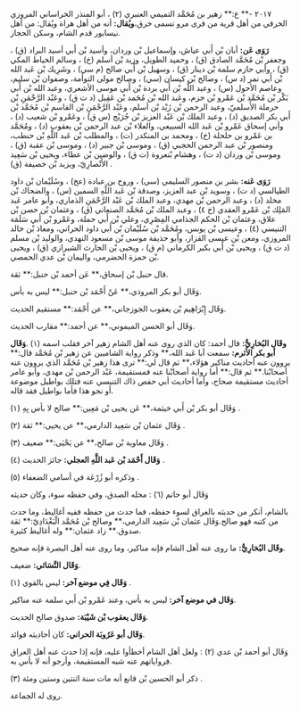 ٢٠١٧ -** ع:** زهير بن مُحَمَّد التميمي العنبري (٢) ، أبو المنذر الخراساني المروزي الخرقي من أهل قرية من قرى مرو تسمى خرق،**ويُقال:** أنه من أهل هراة ويُقال: من أهل نيسابور قدم الشام، وسكن الحجاز.

**رَوَى عَن:** أبان بْن أَبي عياش، وإسماعيل بْن وردان، وأسيد بْن أَبي أسيد البراد (ق) ، وجعفر بْن مُحَمَّد الصادق (ق) ، وحميد الطويل، وزيد بْن أسلم (خ) ، وسالم الخياط المكي (ق) ، وأبي حازم سلمة بْن دينار (ق) ، وسهيل بْن أَبي صالح (م سي) ، وشَرِيك بْن عَبد الله بْن أَبي نمر (د س) ، وصالح بْن كيسان (سي) ، وصالح مولى التوأمة، وصفوان بْن سليم، وعاصم الأحول (س) ، وعبد اللَّه بْن أَبي بردة بْن أَبي موسى الأشعري، وعبد الله بْن أَبي بَكْر بْن مُحَمَّد بْن عَمْرو بْن حزم، وعَبد الله بْن مُحَمد بْن عَقِيل (د ت ق) ، وعَبْد الرَّحْمَنِ بْن حرملة الأَسلميّ، وعبد الرحمن بْن زَيْد بْن أسلم، وعَبْد الرَّحْمَنِ بْن القاسم بْن مُحَمَّد بْن أَبي بكر الصديق (د) ، وعبد الملك بْن عَبْد العزيز بْن جُرَيْج (س ق) ، وعَمْرو بْن شعيب (د) ، وأبي إسحاق عَمْرو بْن عَبد الله السبيعي، والعلاء بْن عبد الرحمن بْن يعقوب (د) ، ومُحَمَّد بن عَمْرو بن حلحلة (خ) ، ومحمد بن المنكدر (ت) ، والمطلب بْن عَبد اللَّهِ بْن حنطب، ومنصور بْن عبد الرحمن الحجبي (ق) ، وموسى بْن جبير (د) ، وموسى بْن عقبة (ق) ، وموسى بْن وردان (د ت) ، وهشام بْنعروة (ت ق) ، والوضين بْن عطاء، ويحيى بْن سَعِيد الأَنْصارِيّ، ويزيد بْن خصيفة (ق) .

**رَوَى عَنه:** بشر بن منصور السليمي (سي) ، وروح بن عبادة (عخ) ، وسُلَيْمان بْن داود الطيالسي (د ت) ، وسويد بْن عبد العزيز، وصدقة بْن عَبد اللَّهِ السمين (س) ، والضحاك بْن مخلد (د) ، وعبد الرحمن بْن مهدي، وعبد الملك بْن عَبْد الرَّحْمَنِ الذماري، وأبو عامر عَبد المَلِك بْن عَمْرو العقدي (خ ٤) ، وعبد الملك بْن مُحَمَّد الصنعاني (ق) ، وعثمان بْن حصن بْن علاق، وعثمان بْن الحكم الجذامي المِصْرِي، وعلي بْن أَبي حملة، وعَمْرو بْن أَبي سَلَمَة التنيسي (٤) ، وعيسى بْن يونس، ومُحَمَّد بْن سُلَيْمان بْن أَبي داود الحراني، ومعاذ بْن خالد المروزي، ومعن بْن عيسى القزاز، وأبو حذيفة موسى بْن مسعود النهدي، والوليد بْن مسلم (د ت ق) ، ويحيى بْن أَبي بكير الكرماني (م ق) ، ويحيى بْن الحارث الشيرازي (ق) ، ويحيى بْن حمزة الحضرمي، واليمان بْن عدي الحمصي.

قال حنبل بْن إسحاق،** عَن أحمد بْن حنبل:** ثقة.

وَقَال أبو بكر المروذي،** عَنْ أَحْمَد بْن حنبل:** ليس به بأس.

وَقَال إِبْرَاهِيم بْن يعقوب الجوزجاني،** عن أَحْمَد:** مستقيم الحديث.

وَقَال أبو الحسن الميموني،** عن أحمد:** مقارب الحديث.

**وقَال البُخارِيُّ:** قال أحمد: كان الذي روى عنه أهل الشام زهير آخر فقلب اسمه (١) .**وَقَال أبو بكر الأثرم:** سمعت أبا عَبد الله،** وذكر رواية الشاميين عن زهير بْن مُحَمَّد قال:** يروون عنه أحاديث مناكير هؤلاء،** ثم قال لي:** ترى هذا زهير بْن مُحَمَّد الذي يروون عنه أصحابْنا.** ثم قال:** أما رواية أصحابْنا عنه فمستقيمة، عَبْد الرحمن بْن مهدي، وأبو عامر أحاديث مستقيمة صحاح، وأما أحاديث أبي حفص ذاك التنيسي عنه فتلك بواطيل موضوعة أو نحو هذا فأما بواطيل فقد قاله.

وَقَال أبو بكر بْن أَبي خيثمة،** عَن يحيى بْن مَعِين:** صالح لا بأس بِهِ (١) .

وَقَال عثمان بْن سَعِيد الدارمي،** عن يحيى:** ثقة (٢) .

وَقَال معاوية بْن صالح،** عن يَحْيَى:** ضعيف (٣) .

**وَقَال أَحْمَد بْن عَبد اللَّهِ العجلي:** جائز الحديث (٤) .

وذكره أبو زُرْعَة في أسامي الضعفاء (٥) .

وَقَال أبو حاتم (٦) : محله الصدق، وفي حفظه سوء، وكان حديثه

بالشام، أنكر من حديثه بالعراق لسوء حفظه، فما حدث من حفظه ففيه أغاليط، وما حدث من كتبه فهو صالح.وَقَال عثمان بْن سَعِيد الدارمي،** وصالح بْن مُحَمَّد الْبَغْدَادِيّ:** ثقة صدوق.** زاد عثمان:** وله أغاليط كثيرة.

**وقَال البُخارِيُّ:** ما روى عنه أهل الشام فإنه مناكير، وما روى عنه أهل البصرة فإنه صحيح.

**وَقَال النَّسَائي:** ضعيف.

**وَقَال فِي موضع آخر:** ليس بالقوي (١) .

**وَقَال في موضع آخر:** ليس به بأس، وعند عَمْرو بْن أَبي سلمة عنه مناكير.

**وَقَال يعقوب بْن شَيْبَة:** صدوق صالح الحديث.

**وَقَال أبو عَرُوبَة الحراني:** كان أحاديثه فوائد.

وَقَال أبو أحمد بْن عدي (٢) : ولعل أهل الشام أخطأوا عليه، فإنه إذا حدث عنه أهل العراق فرواياتهم عنه شبه المستقيمة، وأرجو أنه لا بأس به.

ذكر أبو الحسين بْن قانع أنه مات سنة اثنتين وستين ومئة (٣) .

روى له الجماعة.